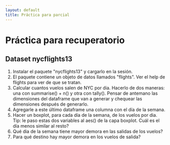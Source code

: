```yaml
--- 
layout: default 
title: Práctica para parcial
--- 
```



# Práctica para recuperatorio


## Dataset nycflights13

1.  Instalar el paquete "nycflights13" y cargarlo en la sesión.
2.  El paquete contiene un objeto de datos llamados "flights". Ver el help de flights para ver de que se tratan.
3.  Calcular cuantos vuelos salen de NYC por dia. Hacerlo de dos maneras: una con summarise() + n() y
    otra con tally(). Pensar de antemano las dimensiones del dataframe que van a generar y chequear
    las dimensiones después de generarlo.
4.  Agregarle a este último dataframe una columna con el día de la semana.
5.  Hacer un boxplot, para cada día de la semana, de los vuelos por dia. Tip: le paso estas dos
    variables al aes() de la capa boxplot. Cuál es el día menos similar al resto?
6.  Qué dia de la semana tiene mayor demora en las salidas de los vuelos?
7.  Para qué destino hay mayor demora en los vuelos de salida?

